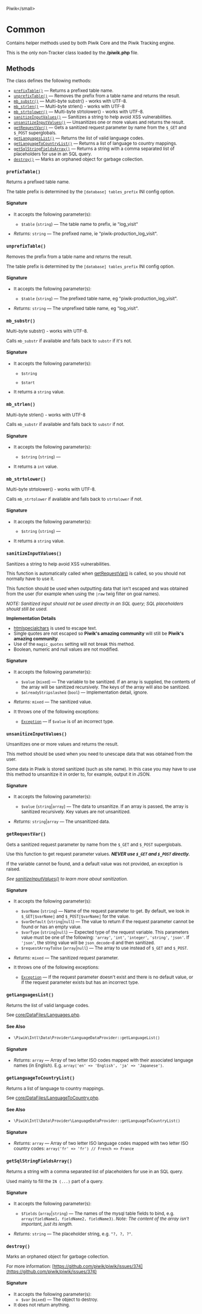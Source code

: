<small>Piwik\</small>

Common
======

Contains helper methods used by both Piwik Core and the Piwik Tracking engine.

This is the only non-Tracker class loaded by the **\/piwik.php** file.

Methods
-------

The class defines the following methods:

- [`prefixTable()`](#prefixtable) &mdash; Returns a prefixed table name.
- [`unprefixTable()`](#unprefixtable) &mdash; Removes the prefix from a table name and returns the result.
- [`mb_substr()`](#mb_substr) &mdash; Multi-byte substr() - works with UTF-8.
- [`mb_strlen()`](#mb_strlen) &mdash; Multi-byte strlen() - works with UTF-8
- [`mb_strtolower()`](#mb_strtolower) &mdash; Multi-byte strtolower() - works with UTF-8.
- [`sanitizeInputValues()`](#sanitizeinputvalues) &mdash; Sanitizes a string to help avoid XSS vulnerabilities.
- [`unsanitizeInputValues()`](#unsanitizeinputvalues) &mdash; Unsanitizes one or more values and returns the result.
- [`getRequestVar()`](#getrequestvar) &mdash; Gets a sanitized request parameter by name from the `$_GET` and `$_POST` superglobals.
- [`getLanguagesList()`](#getlanguageslist) &mdash; Returns the list of valid language codes.
- [`getLanguageToCountryList()`](#getlanguagetocountrylist) &mdash; Returns a list of language to country mappings.
- [`getSqlStringFieldsArray()`](#getsqlstringfieldsarray) &mdash; Returns a string with a comma separated list of placeholders for use in an SQL query.
- [`destroy()`](#destroy) &mdash; Marks an orphaned object for garbage collection.

<a name="prefixtable" id="prefixtable"></a>
<a name="prefixTable" id="prefixTable"></a>
### `prefixTable()`

Returns a prefixed table name.

The table prefix is determined by the `[database] tables_prefix` INI config
option.

#### Signature

-  It accepts the following parameter(s):
    - `$table` (`string`) &mdash;
       The table name to prefix, ie "log_visit"

- *Returns:*  `string` &mdash;
    The prefixed name, ie "piwik-production_log_visit".

<a name="unprefixtable" id="unprefixtable"></a>
<a name="unprefixTable" id="unprefixTable"></a>
### `unprefixTable()`

Removes the prefix from a table name and returns the result.

The table prefix is determined by the `[database] tables_prefix` INI config
option.

#### Signature

-  It accepts the following parameter(s):
    - `$table` (`string`) &mdash;
       The prefixed table name, eg "piwik-production_log_visit".

- *Returns:*  `string` &mdash;
    The unprefixed table name, eg "log_visit".

<a name="mb_substr" id="mb_substr"></a>
<a name="mb_substr" id="mb_substr"></a>
### `mb_substr()`

Multi-byte substr() - works with UTF-8.

Calls `mb_substr` if available and falls back to `substr` if it's not.

#### Signature

-  It accepts the following parameter(s):
    - `$string`
      
    - `$start`
      
- It returns a `string` value.

<a name="mb_strlen" id="mb_strlen"></a>
<a name="mb_strlen" id="mb_strlen"></a>
### `mb_strlen()`

Multi-byte strlen() - works with UTF-8

Calls `mb_substr` if available and falls back to `substr` if not.

#### Signature

-  It accepts the following parameter(s):
    - `$string` (`string`) &mdash;
      
- It returns a `int` value.

<a name="mb_strtolower" id="mb_strtolower"></a>
<a name="mb_strtolower" id="mb_strtolower"></a>
### `mb_strtolower()`

Multi-byte strtolower() - works with UTF-8.

Calls `mb_strtolower` if available and falls back to `strtolower` if not.

#### Signature

-  It accepts the following parameter(s):
    - `$string` (`string`) &mdash;
      
- It returns a `string` value.

<a name="sanitizeinputvalues" id="sanitizeinputvalues"></a>
<a name="sanitizeInputValues" id="sanitizeInputValues"></a>
### `sanitizeInputValues()`

Sanitizes a string to help avoid XSS vulnerabilities.

This function is automatically called when [getRequestVar()](/api-reference/Piwik/Common#getrequestvar) is called,
so you should not normally have to use it.

This function should be used when outputting data that isn't escaped and was
obtained from the user (for example when using the `|raw` twig filter on goal names).

_NOTE: Sanitized input should not be used directly in an SQL query; SQL placeholders
should still be used._

**Implementation Details**

- [htmlspecialchars](http://php.net/manual/en/function.htmlspecialchars.php) is used to escape text.
- Single quotes are not escaped so **Piwik's amazing community** will still be
  **Piwik's amazing community**.
- Use of the `magic_quotes` setting will not break this method.
- Boolean, numeric and null values are not modified.

#### Signature

-  It accepts the following parameter(s):
    - `$value` (`mixed`) &mdash;
       The variable to be sanitized. If an array is supplied, the contents of the array will be sanitized recursively. The keys of the array will also be sanitized.
    - `$alreadyStripslashed` (`bool`) &mdash;
       Implementation detail, ignore.

- *Returns:*  `mixed` &mdash;
    The sanitized value.
- It throws one of the following exceptions:
    - [`Exception`](http://php.net/class.Exception) &mdash; If `$value` is of an incorrect type.

<a name="unsanitizeinputvalues" id="unsanitizeinputvalues"></a>
<a name="unsanitizeInputValues" id="unsanitizeInputValues"></a>
### `unsanitizeInputValues()`

Unsanitizes one or more values and returns the result.

This method should be used when you need to unescape data that was obtained from
the user.

Some data in Piwik is stored sanitized (such as site name). In this case you may
have to use this method to unsanitize it in order to, for example, output it in JSON.

#### Signature

-  It accepts the following parameter(s):
    - `$value` (`string`|`array`) &mdash;
       The data to unsanitize. If an array is passed, the array is sanitized recursively. Key values are not unsanitized.

- *Returns:*  `string`|`array` &mdash;
    The unsanitized data.

<a name="getrequestvar" id="getrequestvar"></a>
<a name="getRequestVar" id="getRequestVar"></a>
### `getRequestVar()`

Gets a sanitized request parameter by name from the `$_GET` and `$_POST` superglobals.

Use this function to get request parameter values. **_NEVER use `$_GET` and `$_POST` directly._**

If the variable cannot be found, and a default value was not provided, an exception is raised.

_See [sanitizeInputValues()](/api-reference/Piwik/Common#sanitizeinputvalues) to learn more about sanitization._

#### Signature

-  It accepts the following parameter(s):
    - `$varName` (`string`) &mdash;
       Name of the request parameter to get. By default, we look in `$_GET[$varName]` and `$_POST[$varName]` for the value.
    - `$varDefault` (`string`|`null`) &mdash;
       The value to return if the request parameter cannot be found or has an empty value.
    - `$varType` (`string`|`null`) &mdash;
       Expected type of the request variable. This parameters value must be one of the following: `'array'`, `'int'`, `'integer'`, `'string'`, `'json'`. If `'json'`, the string value will be `json_decode`-d and then sanitized.
    - `$requestArrayToUse` (`array`|`null`) &mdash;
       The array to use instead of `$_GET` and `$_POST`.

- *Returns:*  `mixed` &mdash;
    The sanitized request parameter.
- It throws one of the following exceptions:
    - [`Exception`](http://php.net/class.Exception) &mdash; If the request parameter doesn&#039;t exist and there is no default value, or if the request parameter exists but has an incorrect type.

<a name="getlanguageslist" id="getlanguageslist"></a>
<a name="getLanguagesList" id="getLanguagesList"></a>
### `getLanguagesList()`

Returns the list of valid language codes.

See [core/DataFiles/Languages.php](https://github.com/piwik/piwik/blob/master/core/DataFiles/Languages.php).

#### See Also

- `\Piwik\Intl\Data\Provider\LanguageDataProvider::getLanguageList()`

#### Signature


- *Returns:*  `array` &mdash;
    Array of two letter ISO codes mapped with their associated language names (in English). E.g. `array('en' => 'English', 'ja' => 'Japanese')`.

<a name="getlanguagetocountrylist" id="getlanguagetocountrylist"></a>
<a name="getLanguageToCountryList" id="getLanguageToCountryList"></a>
### `getLanguageToCountryList()`

Returns a list of language to country mappings.

See [core/DataFiles/LanguageToCountry.php](https://github.com/piwik/piwik/blob/master/core/DataFiles/LanguageToCountry.php).

#### See Also

- `\Piwik\Intl\Data\Provider\LanguageDataProvider::getLanguageToCountryList()`

#### Signature


- *Returns:*  `array` &mdash;
    Array of two letter ISO language codes mapped with two letter ISO country codes: `array('fr' => 'fr') // French => France`

<a name="getsqlstringfieldsarray" id="getsqlstringfieldsarray"></a>
<a name="getSqlStringFieldsArray" id="getSqlStringFieldsArray"></a>
### `getSqlStringFieldsArray()`

Returns a string with a comma separated list of placeholders for use in an SQL query.

Used mainly
to fill the `IN (...)` part of a query.

#### Signature

-  It accepts the following parameter(s):
    - `$fields` (`array`|`string`) &mdash;
       The names of the mysql table fields to bind, e.g. `array(fieldName1, fieldName2, fieldName3)`. _Note: The content of the array isn't important, just its length._

- *Returns:*  `string` &mdash;
    The placeholder string, e.g. `"?, ?, ?"`.

<a name="destroy" id="destroy"></a>
<a name="destroy" id="destroy"></a>
### `destroy()`

Marks an orphaned object for garbage collection.

For more information: [https://github.com/piwik/piwik/issues/374](https://github.com/piwik/piwik/issues/374)

#### Signature

-  It accepts the following parameter(s):
    - `$var` (`mixed`) &mdash;
       The object to destroy.
- It does not return anything.

